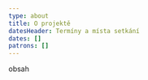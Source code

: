 ```yaml
---
type: about
title: O projektě
datesHeader: Termíny a místa setkání
dates: []
patrons: []
---
```


obsah
